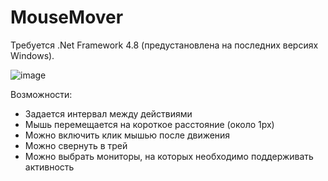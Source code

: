 # MouseMover

Требуется .Net Framework 4.8 (предустановлена на последних версиях Windows).

![image](https://github.com/user-attachments/assets/3d5b9725-93f5-4bca-a08b-9ed475872084)

Возможности:

- Задается интервал между действиями
- Мышь перемещается на короткое расстояние (около 1px)
- Можно включить клик мышью после движения
- Можно свернуть в трей
- Можно выбрать мониторы, на которых необходимо поддерживать активность
